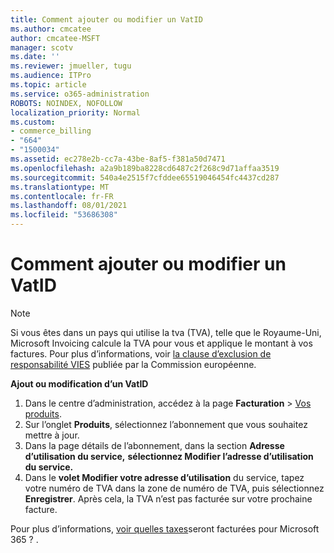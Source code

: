 ```yaml
---
title: Comment ajouter ou modifier un VatID
ms.author: cmcatee
author: cmcatee-MSFT
manager: scotv
ms.date: ''
ms.reviewer: jmueller, tugu
ms.audience: ITPro
ms.topic: article
ms.service: o365-administration
ROBOTS: NOINDEX, NOFOLLOW
localization_priority: Normal
ms.custom:
- commerce_billing
- "664"
- "1500034"
ms.assetid: ec278e2b-cc7a-43be-8af5-f381a50d7471
ms.openlocfilehash: a2a9b189ba8228cd6487c2f268c9d71affaa3519
ms.sourcegitcommit: 540a4e2515f7cfddee65519046454fc4437cd287
ms.translationtype: MT
ms.contentlocale: fr-FR
ms.lasthandoff: 08/01/2021
ms.locfileid: "53686308"
---
```

# <a name="how-to-add-or-edit-a-vatid"></a>Comment ajouter ou modifier un VatID

> [!NOTE]
> Si vous êtes dans un pays qui utilise la tva (TVA), telle que le Royaume-Uni, Microsoft Invoicing calcule la TVA pour vous et applique le montant à vos factures. Pour plus d’informations, voir [la clause d’exclusion de responsabilité VIES](https://go.microsoft.com/fwlink/p/?LinkID=841741) publiée par la Commission européenne.

**Ajout ou modification d’un VatID**

1. Dans le centre d’administration, accédez à la page **Facturation** \> [Vos produits](https://go.microsoft.com/fwlink/p/?linkid=842054).
2. Sur l’onglet **Produits**, sélectionnez l’abonnement que vous souhaitez mettre à jour.
3. Dans la page détails de l’abonnement, dans la section **Adresse d’utilisation du service,** **sélectionnez Modifier l’adresse d’utilisation du service.**
4. Dans le **volet Modifier votre adresse d’utilisation** du  service, tapez votre numéro de TVA dans la zone de numéro de TVA, puis sélectionnez **Enregistrer**. Après cela, la TVA n’est pas facturée sur votre prochaine facture.

Pour plus d’informations, [voir quelles taxes](/microsoft-365/commerce/billing-and-payments/tax-information#what-tax-will-i-be-charged)seront facturées pour Microsoft 365 ? .